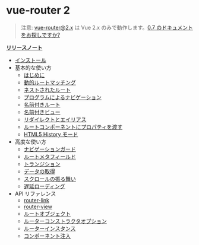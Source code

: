 # vue-router 2
<!--email_off-->
> 注意: vue-router@2.x は Vue 2.x のみで動作します。[0.7 のドキュメントをお探しですか?](https://github.com/vuejs/vue-router/tree/1.0/docs/ja)
<!--/email_off-->
**[リリースノート](https://github.com/vuejs/vue-router/releases)**

- [インストール](installation.md)
- 基本的な使い方
  - [はじめに](essentials/getting-started.md)
  - [動的ルートマッチング](essentials/dynamic-matching.md)
  - [ネストされたルート](essentials/nested-routes.md)
  - [プログラムによるナビゲーション](essentials/navigation.md)
  - [名前付きルート](essentials/named-routes.md)
  - [名前付きビュー](essentials/named-views.md)
  - [リダイレクトとエイリアス](essentials/redirect-and-alias.md)
  - [ルートコンポーネントにプロパティを渡す](essentials/passing-props.md)
  - [HTML5 History モード](essentials/history-mode.md)
- 高度な使い方
  - [ナビゲーションガード](advanced/navigation-guards.md)
  - [ルートメタフィールド](advanced/meta.md)
  - [トランジション](advanced/transitions.md)
  - [データの取得](advanced/data-fetching.md)
  - [スクロールの振る舞い](advanced/scroll-behavior.md)
  - [遅延ローディング](advanced/lazy-loading.md)
- API リファレンス
  - [router-link](api/router-link.md)
  - [router-view](api/router-view.md)
  - [ルートオブジェクト](api/route-object.md)
  - [ルーターコンストラクタオプション](api/options.md)
  - [ルーターインスタンス](api/router-instance.md)
  - [コンポーネント注入](api/component-injections.md)

